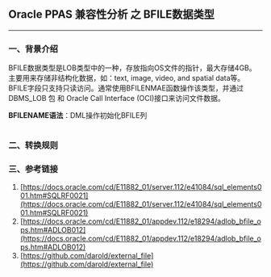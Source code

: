 ## Oracle PPAS 兼容性分析 之 BFILE数据类型
---

### 一、背景介绍
BFILE数据类型是LOB类型中的一种，存放指向OS文件的指针，最大存储4GB。主要用来存储非结构化数据，如：text, image, video, and spatial data等。BFILE字段只支持只读访问。通常使用BFILENMAE函数操作该类型，并通过DBMS_LOB 包 和 Oracle Call Interface (OCI)接口来访问文件数据。

**BFILENAME语法**：DML操作初始化BFILE列
```

```





### 二、转换规则


### 三、参考链接
1. [https://docs.oracle.com/cd/E11882_01/server.112/e41084/sql_elements001.htm#SQLRF0021](https://docs.oracle.com/cd/E11882_01/server.112/e41084/sql_elements001.htm#SQLRF0021)
2. [https://docs.oracle.com/cd/E11882_01/appdev.112/e18294/adlob_bfile_ops.htm#ADLOB012](https://docs.oracle.com/cd/E11882_01/appdev.112/e18294/adlob_bfile_ops.htm#ADLOB012)
3. [https://github.com/darold/external_file](https://github.com/darold/external_file)
